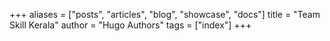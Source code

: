 +++
aliases = ["posts", "articles", "blog", "showcase", "docs"]
title = "Team Skill Kerala"
author = "Hugo Authors"
tags = ["index"]
+++
